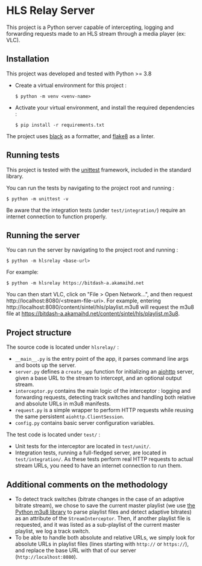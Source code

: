 # HLS Relay Server

This project is a Python server capable of intercepting, logging and forwarding requests made to an HLS stream through a media player (ex: VLC).

## Installation

This project was developed and tested with Python >= 3.8

-   Create a virtual environment for this project :

    ```
    $ python -m venv <venv-name>
    ```

-   Activate your virtual environment, and install the required dependencies :
    ```
    $ pip install -r requirements.txt
    ```

The project uses [black](https://github.com/psf/black) as a formatter, and [flake8](https://flake8.pycqa.org/en/latest/) as a linter.

## Running tests

This project is tested with the [unittest](https://docs.python.org/3/library/unittest.html) framework, included in the standard library.

You can run the tests by navigating to the project root and running :

```
$ python -m unittest -v
```

Be aware that the integration tests (under `test/integration/`) require an internet connection to function properly.

## Running the server

You can run the server by navigating to the project root and running :

```
$ python -m hlsrelay <base-url>
```

For example:

```
$ python -m hlsrelay https://bitdash-a.akamaihd.net
```

You can then start VLC, click on "File > Open Network...", and then request http://localhost:8080/\<stream-file-uri\>. For example, entering http://localhost:8080/content/sintel/hls/playlist.m3u8 will request the m3u8 file at https://bitdash-a.akamaihd.net/content/sintel/hls/playlist.m3u8.

## Project structure

The source code is located under `hlsrelay/` :

-   `__main__.py` is the entry point of the app, it parses command line args and boots up the server.
-   `server.py` defines a `create_app` function for initializing an [aiohttp](https://docs.aiohttp.org/en/stable/) server, given a base URL to the stream to intercept, and an optional output stream.
-   `interceptor.py` contains the main logic of the interceptor : logging and forwarding requests, detecting track switches and handling both relative and absolute URLs in m3u8 manifests.
-   `request.py` is a simple wrapper to perform HTTP requests while reusing the same persistent `aiohttp.ClientSession`.
-   `config.py` contains basic server configuration variables.

The test code is located under `test/` :

-   Unit tests for the interceptor are located in `test/unit/`.
-   Integration tests, running a full-fledged server, are located in `test/integration/`. As these tests perform real HTTP requests to actual stream URLs, you need to have an internet connection to run them.

## Additional comments on the methodology

-   To detect track switches (bitrate changes in the case of an adaptive bitrate stream), we chose to save the current master playlist (we use [the Python m3u8 library](https://github.com/globocom/m3u8) to parse playlist files and detect adaptive bitrates) as an attribute of the `StreamInterceptor`. Then, if another playlist file is requested, and it was listed as a sub-playlist of the current master playlist, we log a track switch.
-   To be able to handle both absolute and relative URLs, we simply look for absolute URLs in playlist files (lines starting with `http://` or `https://`), and replace the base URL with that of our server (`http://localhost:8080`).
